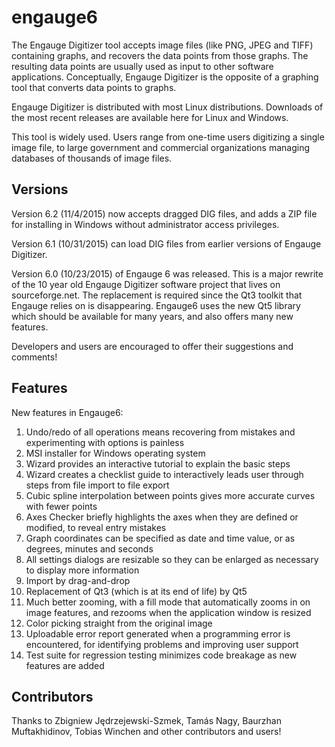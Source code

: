 engauge6
========

The Engauge Digitizer tool accepts image files (like PNG, JPEG and TIFF) containing graphs, and recovers the data points from those graphs. The resulting data points are usually used as input to other software applications. Conceptually, Engauge Digitizer is the opposite of a graphing tool that converts data points to graphs.

Engauge Digitizer is distributed with most Linux distributions. Downloads of the most recent releases are available here for Linux and Windows. 

This tool is widely used. Users range from one-time users digitizing a single image file, to large government and commercial organizations managing databases of thousands of image files.

Versions
--------
Version 6.2 (11/4/2015) now accepts dragged DIG files, and adds a ZIP file for installing in Windows without administrator
access privileges.

Version 6.1 (10/31/2015) can load DIG files from earlier versions of Engauge Digitizer.

Version 6.0 (10/23/2015) of Engauge 6 was released. This is a major rewrite of the 10 year old Engauge Digitizer software project that lives on sourceforge.net. The replacement is required since the Qt3 toolkit that Engauge relies on is disappearing. Engauge6 uses the new Qt5 library which should be available for many years, and also offers many new features.

Developers and users are encouraged to offer their suggestions and comments!

Features
--------
New features in Engauge6:

1. Undo/redo of all operations means recovering from mistakes and experimenting with options is painless
2. MSI installer for Windows operating system
3. Wizard provides an interactive tutorial to explain the basic steps
4. Wizard creates a checklist guide to interactively leads user through steps from file import to file export
5. Cubic spline interpolation between points gives more accurate curves with fewer points
6. Axes Checker briefly highlights the axes when they are defined or modified, to reveal entry mistakes
7. Graph coordinates can be specified as date and time value, or as degrees, minutes and seconds
8. All settings dialogs are resizable so they can be enlarged as necessary to display more information
9. Import by drag-and-drop
10. Replacement of Qt3 (which is at its end of life) by Qt5
11. Much better zooming, with a fill mode that automatically zooms in on image features, and rezooms when the
    application window is resized
12. Color picking straight from the original image
13. Uploadable error report generated when a programming error is encountered, for identifying problems and improving
    user support
14. Test suite for regression testing minimizes code breakage as new features are added

Contributors
------------
Thanks to Zbigniew Jędrzejewski-Szmek, Tamás Nagy, Baurzhan Muftakhidinov, Tobias Winchen and other contributors and users!
